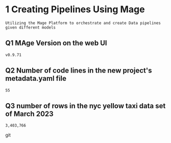 # 1 Creating Pipelines Using Mage
    
    Utilizing the Mage Platform to orchestrate and create Data pipelines given different models

## Q1 MAge Version on the web UI
    v0.9.71
## Q2 Number of code lines in the new project's metadata.yaml file
    55
## Q3 number of rows in the nyc yellow taxi data set of March 2023
    3,403,766
git 